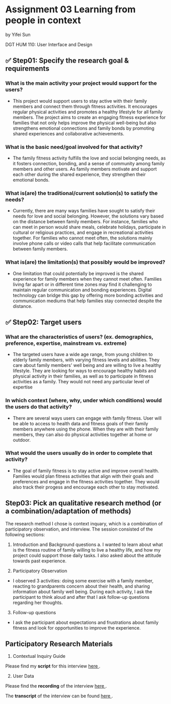 # Assignment 03 Learning from people in context
by Yifei Sun

DGT HUM 110: User Interface and Design

## ✅ Step01: Specify the research goal & requirements
### What is the main activity your project would support for the users?

- This project would support users to stay active with their family members and connect them through fitness activities. It encourages regular physical activities and promotes a healthy lifestyle for all family members. The project aims to create an engaging fitness experience for families that not only helps improve the physical well-being but also strengthens emotional connections and family bonds by promoting shared experiences and collaborative achievements.

### What is the basic need/goal involved for that activity?
- The family fitness activity fulfills the love and social belonging needs, as it fosters connection, bonding, and a sense of community among family members and other users. As family members motivate and support each other during the shared experience, they strengthen their emotional bonds. 

### What is(are) the traditional/current solution(s) to satisfy the needs?
- Currently, there are many ways families have sought to satisfy their needs for love and social belonging. However, the solutions vary based on the distance between family members. For instance, families who can meet in person would share meals, celebrate holidays, participate in cultural or religious practices, and engage in recreational activities together. For families who cannot meet often, the solutions mainly involve phone calls or video calls that help facilitate communication between family members.

### What is(are) the limitation(s) that possibly would be improved?
- One limitation that could potentially be improved is the shared experience for family members when they cannot meet often. Families living far apart or in different time zones may find it challenging to maintain regular communication and bonding experiences. Digital technology can bridge this gap by offering more bonding activities and communication mediums that help families stay connected despite the distance.


## ✅ Step02: Target users

### What are the characteristics of users? (ex. demographics, preference, expertise, mainstream vs. extreme) 
- The targeted users have a wide age range, from young children to elderly family members, with varying fitness levels and abilities. They care about family members' well being and are willing to live a healthy lifestyle. They are looking for ways to encourage healthy habits and physical activity in their families, as well as to participate in fitness activities as a family. They would not need any particular level of expertise

### In which context (where, why, under which conditions) would the users do that activity? 
- There are several ways users can engage with family fitness. User will be able to access to health data and fitness goals of their family members anywhere using the phone. When they are with their family members, they can also do physical activities together at home or outdoor.

### What would the users usually do in order to complete that activity? 
- The goal of family fitness is to stay active and improve overall health. Families would plan fitness activities that align with their goals and preferences and engage in the fitness activities together. They would also track their progess and encourage each other to stay motivated.


## Step03: Pick an qualitative research method (or a combination/adaptation of methods) 

The research method I chose is context inquary, which is a combination of participatory observation, and interview.
The session consisted of the following sections:

1. Introduction and Background questions a. I wanted to learn about what is the fitness routine of family willing to live a healthy life, and how my project could support those daily tasks. I also asked about the attitude towards past experience.

2. Participatory Observation

- I observed 3 activities: doing some exercise with a family member, reacting to grandparents concern about their health, and sharing information about family well being. During each activity, I ask the participant to think aloud and after that I ask follow-up questions regarding her thoughts.

3. Follow-up questions

- I ask the participant about expectations and frustrations about family fitness and look for opportunities to improve the experience.


## Participatory Research Materials

1. Contextual Inquiry Guide

Please find my **script** for this interview <a href = "https://docs.google.com/document/d/1bbDS_UHfSXhyatYSk7SmhgSO22o3Gw_QU-vkkKvKc2Y/edit?usp=sharing"> here </a>.

2. User Data

Please find the **recording** of the interview  <a href = "https://youtu.be/Bl8qYmRjhtU"> here </a>.

The **transcript** of the interview can be found <a href = "https://docs.google.com/document/d/1Y2VLet57rcx5re96Wkx-A6_y3no6mHT4o9GR2Z0M2ps/edit?usp=sharing"> here </a>.








